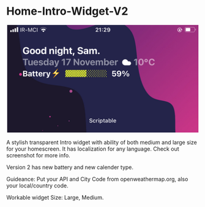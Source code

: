 # Home-Intro-Widget-V2

<p align="center" >
    <img width="500" alt="Home-Intro-Widget-V2" src ="./399E0FA7-D8C3-4821-9BCE-1C0C99468E6E.jpeg">
</p>

A stylish transparent Intro widget with ability of both medium and large size for your homescreen. It has localization for any language.
Check out screenshot for more info.

Version 2 has new battery and new calender type.

Guideance: Put your API and City Code from openweathermap.org, also your local/country code.

Workable widget Size: Large, Medium.

